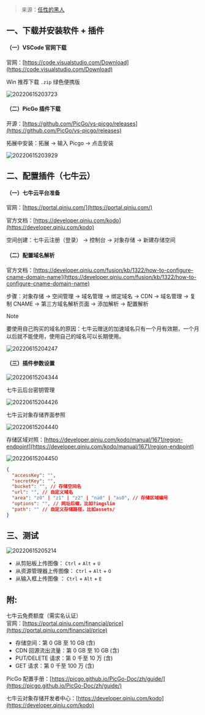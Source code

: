 > 来源：[任性的黑人](https://zhuanlan.zhihu.com/p/163826941)

## 一、下载并安装软件 + 插件

#### （一）VSCode 官网下载

官网：[https://code.visualstudio.com/Download](https://code.visualstudio.com/Download)

Win 推荐下载 `.zip` 绿色便携版

![20220615203723](assets/20220615203723.png)

#### （二）PicGo 插件下载

开源：[https://github.com/PicGo/vs-picgo/releases](https://github.com/PicGo/vs-picgo/releases)

拓展中安装：拓展 → 输入 Picgo → 点击安装

![20220615203929](assets/20220615203929.png)

## 二、配置插件（七牛云）

#### （一）七牛云平台准备

官网：[https://portal.qiniu.com/](https://portal.qiniu.com/)

官方文档：[https://developer.qiniu.com/kodo](https://developer.qiniu.com/kodo)

空间创建：七牛云注册（登录） → 控制台 → 对象存储 → 新建存储空间

#### （二）配置域名解析

官方文档：[https://developer.qiniu.com/fusion/kb/1322/how-to-configure-cname-domain-name](https://developer.qiniu.com/fusion/kb/1322/how-to-configure-cname-domain-name)

步骤：对象存储 → 空间管理 → 域名管理 → 绑定域名 → CDN → 域名管理 → 复制 CNAME → 第三方域名解析页面 → 添加解析 → 配置解析

> [!NOTE]
> 要使用自己购买的域名的原因：七牛云赠送的加速域名只有一个月有效期，一个月以后就不能使用，使用自己的域名可以长期使用。

![20220615204247](assets/20220615204247.png)


#### （三）插件参数设置

![20220615204344](assets/20220615204344.png)


七牛云后台密钥管理

![20220615204426](assets/20220615204426.png)


七牛云对象存储界面参照

![20220615204440](assets/20220615204440.png)

存储区域对照：[https://developer.qiniu.com/kodo/manual/1671/region-endpoint](https://developer.qiniu.com/kodo/manual/1671/region-endpoint)

![20220615204450](assets/20220615204450.png)


```json
{
  "accessKey": "",
  "secretKey": "",
  "bucket": "", // 存储空间名
  "url": "", // 自定义域名
  "area": "z0" | "z1" | "z2" | "na0" | "as0", // 存储区域编号
  "options": "", // 网址后缀，比如?imgslim
  "path": "" // 自定义存储路径，比如assets/
}
```



## 三、测试

![20220615205214](assets/20220615205214.png)

- 从剪贴板上传图像： `Ctrl` + `Alt` + `U`
- 从资源管理器上传图像： `Ctrl` + `Alt` + `O`
- 从输入框上传图像 ： `Ctrl` + `Alt` + `E`



## 附:

七牛云免费额度（需实名认证）  
官网：[https://portal.qiniu.com/financial/price](https://portal.qiniu.com/financial/price)

- 存储空间：第 0 GB 至 10 GB (含)
- CDN 回源流出流量：第 0 GB 至 10 GB (含)
- PUT/DELETE 请求：第 0 千至 10 万 (含)
- GET 请求：第 0 千至 100 万 (含)

PicGo 配置手册：[https://picgo.github.io/PicGo-Doc/zh/guide/](https://picgo.github.io/PicGo-Doc/zh/guide/)

七牛云对象存储开发者中心：[https://developer.qiniu.com/kodo](https://developer.qiniu.com/kodo)



